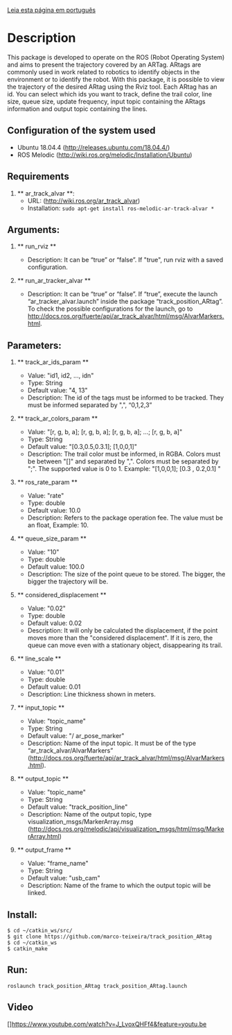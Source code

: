 [Leia esta página em português](https://github.com/marco-teixeira/track_position_ARtag/blob/master/README-pt.md)


Description
=================================

This package is developed to operate on the ROS (Robot Operating System) and aims to present the trajectory covered by an ARTag. ARtags are commonly used in work related to robotics to identify objects in the environment or to identify the robot. With this package, it is possible to view the trajectory of the desired ARtag using the Rviz tool. Each ARtag has an id. You can select which ids you want to track, define the trail color, line size, queue size, update frequency, input topic containing the ARtags information and output topic containing the lines.

Configuration of the system used
--------------------------------

* Ubuntu 18.04.4 (http://releases.ubuntu.com/18.04.4/)
* ROS Melodic (http://wiki.ros.org/melodic/Installation/Ubuntu)

Requirements
--------------------------------
1. ** ar_track_alvar **:
   - URL: (http://wiki.ros.org/ar_track_alvar)
   - Installation: ```sudo apt-get install ros-melodic-ar-track-alvar * ```

Arguments:
----------------------------------
1. ** run_rviz **
   - Description: It can be “true” or “false”. If "true", run rviz with a saved configuration.

2. ** run_ar_tracker_alvar **
   - Description: It can be “true” or “false”. If “true”, execute the launch “ar_tracker_alvar.launch” inside the package “track_position_ARtag”. To check the possible configurations for the launch, go to http://docs.ros.org/fuerte/api/ar_track_alvar/html/msg/AlvarMarkers.html.

Parameters:
----------------------------------
1. ** track_ar_ids_param **
   - Value: "id1, id2, ..., idn"
   - Type: String
   - Default value: "4, 13"
   - Description: The id of the tags must be informed to be tracked. They must be informed separated by ",", “0,1,2,3”

2. ** track_ar_colors_param **
   - Value: "[r, g, b, a]; [r, g, b, a]; [r, g, b, a]; ...; [r, g, b, a]"
   - Type: String
   - Default value: "[0.3,0.5,0.3.1]; [1,0,0,1]"
   - Description: The trail color must be informed, in RGBA. Colors must be between "[]" and separated by ",". Colors must be separated by ";". The supported value is 0 to 1. Example: "[1,0,0,1]; [0.3 , 0.2,0.1] "

3. ** ros_rate_param **
   - Value: "rate"
   - Type: double
   - Default value: 10.0
   - Description: Refers to the package operation fee. The value must be an float, Example: 10.

4. ** queue_size_param **
   - Value: "10"
   - Type: double
   - Default value: 100.0
   - Description: The size of the point queue to be stored. The bigger, the bigger the trajectory will be.

5. ** considered_displacement **
   - Value: "0.02"
   - Type: double
   - Default value: 0.02
   - Description: It will only be calculated the displacement, if the point moves more than the "considered displacement". If it is zero, the queue can move even with a stationary object, disappearing its trail.

6. ** line_scale **
   - Value: "0.01"
   - Type: double
   - Default value: 0.01
   - Description: Line thickness shown in meters.

7. ** input_topic **
   - Value: "topic_name"
   - Type: String
   - Default value: "/ ar_pose_marker"
   - Description: Name of the input topic. It must be of the type “ar_track_alvar/AlvarMarkers” (http://docs.ros.org/fuerte/api/ar_track_alvar/html/msg/AlvarMarkers.html).

8. ** output_topic **
   - Value: "topic_name"
   - Type: String
   - Default value: "track_position_line"
   - Description: Name of the output topic, type visualization_msgs/MarkerArray.msg (http://docs.ros.org/melodic/api/visualization_msgs/html/msg/MarkerArray.html)

9. ** output_frame **
   - Value: "frame_name"
   - Type: String
   - Default value: "usb_cam"
   - Description: Name of the frame to which the output topic will be linked.

Install:
--------------------------------

```
$ cd ~/catkin_ws/src/
$ git clone https://github.com/marco-teixeira/track_position_ARtag
$ cd ~/catkin_ws
$ catkin_make
```

Run:
-------------------------------

```
roslaunch track_position_ARtag track_position_ARtag.launch
```

Video
-------------------------------
[![]()]https://www.youtube.com/watch?v=J_LvoxQHFf4&feature=youtu.be



